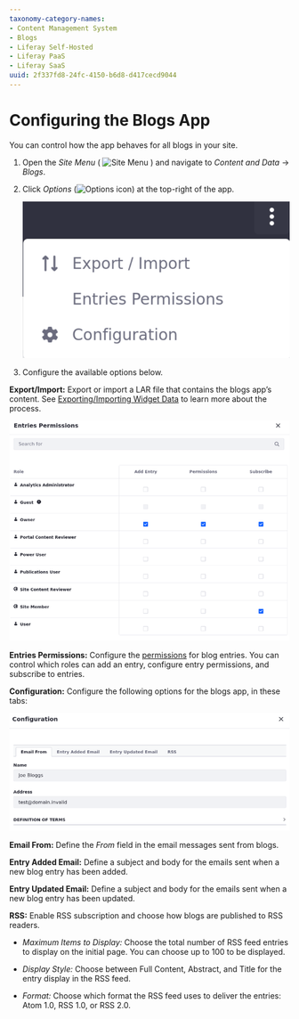 ```yaml
---
taxonomy-category-names:
- Content Management System
- Blogs
- Liferay Self-Hosted
- Liferay PaaS
- Liferay SaaS
uuid: 2f337fd8-24fc-4150-b6d8-d417cecd9044
---
```

# Configuring the Blogs App

You can control how the app behaves for all blogs in your site.

1. Open the *Site Menu* ( ![Site Menu](../../images/icon-product-menu.png) ) and navigate to *Content and Data* &rarr; *Blogs*.

1. Click *Options* (![Options icon](../../images/icon-options.png)) at the top-right of the app.

   ![Click on the options icon to configure your blogs app.](configuring-the-blogs-app/images/01.png)

1. Configure the available options below.

**Export/Import:** Export or import a LAR file that contains the blogs app’s content. See [Exporting/Importing Widget Data](../../site-building/creating-pages/page-fragments-and-widgets/using-widgets/configuring-widgets/exporting-importing-widget-data.md) to learn more about the process.

![Export/import the blogs app's content.](configuring-the-blogs-app/images/02.png)

**Entries Permissions:** Configure the [permissions](./blog-permissions-reference.md) for blog entries. You can control which roles can add an entry, configure entry permissions, and subscribe to entries.

**Configuration:** Configure the following options for the blogs app, in these tabs:

![In Configuration, you can set email and RSS options](configuring-the-blogs-app/images/03.png)

**Email From:** Define the *From* field in the email messages sent from blogs.

**Entry Added Email:** Define a subject and body for the emails sent when a new blog entry has been added.

**Entry Updated Email:** Define a subject and body for the emails sent when a new blog entry has been updated.

**RSS:** Enable RSS subscription and choose how blogs are published to RSS readers.

- *Maximum Items to Display:* Choose the total number of RSS feed entries to display on the initial page. You can choose up to 100 to be displayed.

- *Display Style:* Choose between Full Content, Abstract, and Title for the entry display in the RSS feed.

- *Format:* Choose which format the RSS feed uses to deliver the entries: Atom 1.0, RSS 1.0, or RSS 2.0.
